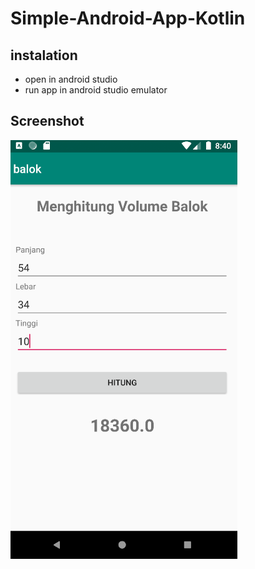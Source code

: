 # Simple-Android-App-Kotlin

## instalation
- open in android studio
- run app in android studio emulator

## Screenshot
![Screen](https://github.com/fadilahonespot/Simple-Android-App-Kotlin/raw/master/balok/Capture-balok.PNG)
